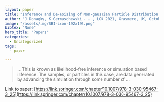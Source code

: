 ```yaml
---
layout: paper
title: "Inference and De-noising of Non-gaussian Particle Distribution Functions: A Generative Modeling Approach"
author: "J Donaghy, K Germaschewski - … , LOD 2021, Grasmere, UK, October 4–8 …, 2022 - Springer"
image: "/assets/img/SBI-icon-192x192.png"
bibtex: "None"
hero_title: "Papers"
categories:
  - Uncategorized
tags:
  - paper

---
```

>… This is known as likelihood-free inference or simulation based inference. The samples, or particles in this case, are data generated by advancing the simulation through some number of …

Link to paper: [https://link.springer.com/chapter/10.1007/978-3-030-95467-3_25](https://link.springer.com/chapter/10.1007/978-3-030-95467-3_25)


